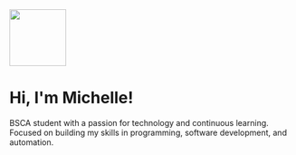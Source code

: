 
<img src="https://github.com/MichelleannArtiaga/MichelleannArtiaga/raw/main/giphy-unscreen.gif" width="100"/>


# Hi, I'm Michelle! 

BSCA student with a passion for technology and continuous learning.  
Focused on building my skills in programming, software development, and automation.  

